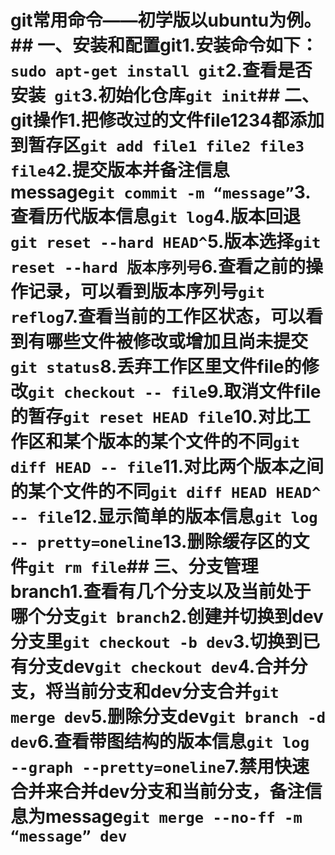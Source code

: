 # git常用命令——初学版以ubuntu为例。## 一、安装和配置git1.安装命令如下：`` sudo apt-get install git ``2.查看是否安装`` git``3.初始化仓库``git init``## 二、git操作1.把修改过的文件file1234都添加到暂存区``git add file1 file2 file3 file4``2.提交版本并备注信息message``git commit -m “message”``3.查看历代版本信息``git log``4.版本回退``git reset --hard HEAD^``5.版本选择``git reset --hard 版本序列号``6.查看之前的操作记录，可以看到版本序列号``git reflog``7.查看当前的工作区状态，可以看到有哪些文件被修改或增加且尚未提交``git status``8.丢弃工作区里文件file的修改``git checkout -- file``9.取消文件file的暂存``git reset HEAD file``10.对比工作区和某个版本的某个文件的不同``git diff HEAD -- file``11.对比两个版本之间的某个文件的不同``git diff HEAD HEAD^ -- file``12.显示简单的版本信息``git log -- pretty=oneline``13.删除缓存区的文件``git rm file``## 三、分支管理branch1.查看有几个分支以及当前处于哪个分支``git branch``2.创建并切换到dev分支里``git checkout -b dev``3.切换到已有分支dev``git checkout dev``4.合并分支，将当前分支和dev分支合并``git merge dev``5.删除分支dev``git branch -d dev``6.查看带图结构的版本信息``git log --graph --pretty=oneline``7.禁用快速合并来合并dev分支和当前分支，备注信息为message``git merge --no-ff -m “message” dev``
